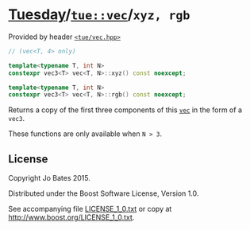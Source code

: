 [Tuesday](../../../README.md)/[`tue::vec`](../../headers/vec.md)/`xyz, rgb`
===========================================================================
Provided by header [`<tue/vec.hpp>`](../../headers/vec.md)

```c++
// (vec<T, 4> only)

template<typename T, int N>
constexpr vec3<T> vec<T, N>::xyz() const noexcept;

template<typename T, int N>
constexpr vec3<T> vec<T, N>::rgb() const noexcept;
```

Returns a copy of the first three components of this
[`vec`](../../headers/vec.md) in the form of a `vec3`.

These functions are only available when `N > 3`.

License
-------
Copyright Jo Bates 2015.

Distributed under the Boost Software License, Version 1.0.

See accompanying file [LICENSE_1_0.txt](../../../LICENSE_1_0.txt) or copy at
http://www.boost.org/LICENSE_1_0.txt.
